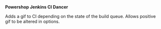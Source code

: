 **Powershop Jenkins CI Dancer**

Adds a gif to CI depending on the state of the build queue.
Allows positive gif to be altered in options.